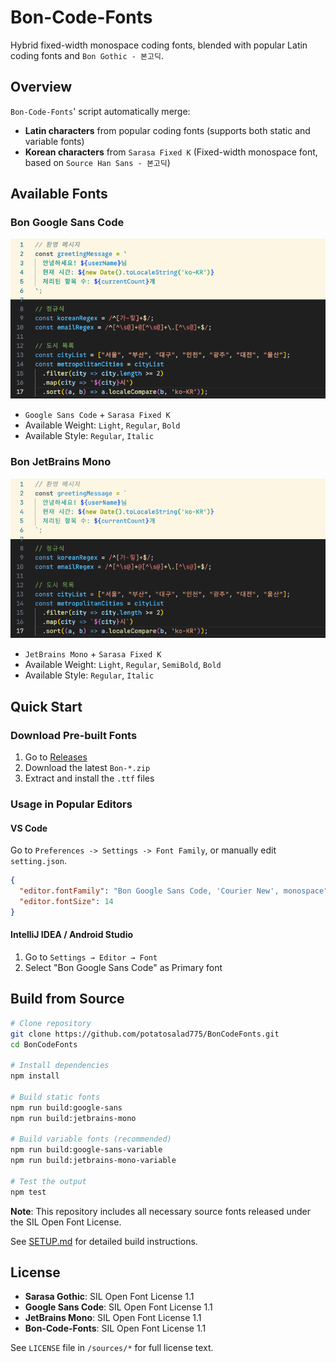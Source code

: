 # Bon-Code-Fonts

Hybrid fixed-width monospace coding fonts, blended with popular Latin coding fonts and `Bon Gothic - 본고딕`.

## Overview

`Bon-Code-Fonts`' script automatically merge:
- **Latin characters** from popular coding fonts (supports both static and variable fonts)
- **Korean characters** from `Sarasa Fixed K` (Fixed-width monospace font, based on `Source Han Sans - 본고딕`)

## Available Fonts
### Bon Google Sans Code
![Bon-Google-Sans-Code Preview](./assets/preview_Google_Sans_Code.png)
- `Google Sans Code` + `Sarasa Fixed K`
- Available Weight: `Light`, `Regular`, `Bold`
- Available Style: `Regular`, `Italic`

### Bon JetBrains Mono
![Bon-JetBrains-Mono Preview](./assets/preview_JetBrains_Mono.png)
- `JetBrains Mono` + `Sarasa Fixed K`
- Available Weight: `Light`, `Regular`, `SemiBold`, `Bold`
- Available Style: `Regular`, `Italic`

## Quick Start
### Download Pre-built Fonts
1. Go to [Releases](../../releases)
2. Download the latest `Bon-*.zip`
3. Extract and install the `.ttf` files

### Usage in Popular Editors
#### VS Code
Go to `Preferences -> Settings -> Font Family`, or manually edit `setting.json`.
```json
{
  "editor.fontFamily": "Bon Google Sans Code, 'Courier New', monospace",
  "editor.fontSize": 14
}
```

#### IntelliJ IDEA / Android Studio
1. Go to `Settings → Editor → Font`
2. Select "Bon Google Sans Code" as Primary font

## Build from Source
```bash
# Clone repository
git clone https://github.com/potatosalad775/BonCodeFonts.git
cd BonCodeFonts

# Install dependencies  
npm install

# Build static fonts
npm run build:google-sans
npm run build:jetbrains-mono

# Build variable fonts (recommended)
npm run build:google-sans-variable
npm run build:jetbrains-mono-variable

# Test the output
npm test
```

**Note**: This repository includes all necessary source fonts released under the SIL Open Font License. 

See [SETUP.md](SETUP.md) for detailed build instructions.

## License

- **Sarasa Gothic**: SIL Open Font License 1.1
- **Google Sans Code**: SIL Open Font License 1.1
- **JetBrains Mono**: SIL Open Font License 1.1
- **Bon-Code-Fonts**: SIL Open Font License 1.1

See `LICENSE` file in `/sources/*` for full license text.
